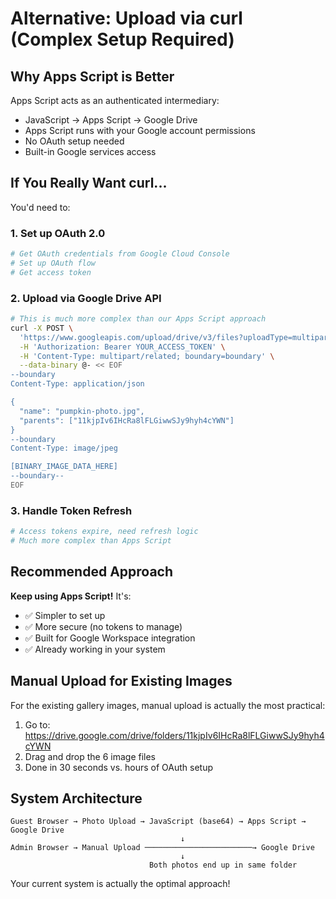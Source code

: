 # Alternative: Upload via curl (Complex Setup Required)

## Why Apps Script is Better

Apps Script acts as an authenticated intermediary:
- JavaScript → Apps Script → Google Drive
- Apps Script runs with your Google account permissions
- No OAuth setup needed
- Built-in Google services access

## If You Really Want curl...

You'd need to:

### 1. Set up OAuth 2.0
```bash
# Get OAuth credentials from Google Cloud Console
# Set up OAuth flow
# Get access token
```

### 2. Upload via Google Drive API
```bash
# This is much more complex than our Apps Script approach
curl -X POST \
  'https://www.googleapis.com/upload/drive/v3/files?uploadType=multipart' \
  -H 'Authorization: Bearer YOUR_ACCESS_TOKEN' \
  -H 'Content-Type: multipart/related; boundary=boundary' \
  --data-binary @- << EOF
--boundary
Content-Type: application/json

{
  "name": "pumpkin-photo.jpg",
  "parents": ["11kjpIv6IHcRa8lFLGiwwSJy9hyh4cYWN"]
}
--boundary
Content-Type: image/jpeg

[BINARY_IMAGE_DATA_HERE]
--boundary--
EOF
```

### 3. Handle Token Refresh
```bash
# Access tokens expire, need refresh logic
# Much more complex than Apps Script
```

## Recommended Approach

**Keep using Apps Script!** It's:
- ✅ Simpler to set up
- ✅ More secure (no tokens to manage)
- ✅ Built for Google Workspace integration
- ✅ Already working in your system

## Manual Upload for Existing Images

For the existing gallery images, manual upload is actually the most practical:

1. Go to: https://drive.google.com/drive/folders/11kjpIv6IHcRa8lFLGiwwSJy9hyh4cYWN
2. Drag and drop the 6 image files
3. Done in 30 seconds vs. hours of OAuth setup

## System Architecture

```
Guest Browser → Photo Upload → JavaScript (base64) → Apps Script → Google Drive
                                      ↓
Admin Browser → Manual Upload ────────────────────────→ Google Drive
                                      ↓
                               Both photos end up in same folder
```

Your current system is actually the optimal approach!